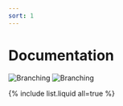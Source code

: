 ```yaml
---
sort: 1
---
```

# Documentation

![Branching](https://guides.github.com/activities/hello-world/branching.png) ![Branching](https://guides.github.com/activities/hello-world/branching.png)

{% include list.liquid all=true %}
